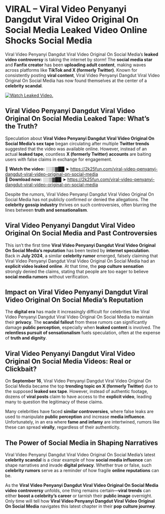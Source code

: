 # VIRAL – Viral Video Penyanyi Dangdut Viral Video Original On Social Media Leaked Video Online Shocks Social Media 

Viral Video Penyanyi Dangdut Viral Video Original On Social Media’s **leaked video controversy** is taking the internet by storm! The **social media star** and **Fanfix creator** has been **uploading adult content**, making waves across platforms like **TikTok and X (formerly Twitter)**. Known for consistently posting **viral content**, Viral Video Penyanyi Dangdut Viral Video Original On Social Media has now found themselves at the center of a **celebrity scandal**.  

[![Watch Leaked Video.](https://miro.medium.com/v2/resize:fit:828/format:webp/1*cilzJN44JGOrTw9NJCrNHA.gif "Watch Leaked Video")](https://2k25fun.com/viral-video-penyanyi-dangdut-viral-video-original-on-social-media)

## **Viral Video Penyanyi Dangdut Viral Video Original On Social Media Leaked Tape: What’s the Truth?**  
Speculation about **Viral Video Penyanyi Dangdut Viral Video Original On Social Media’s sex tape** began circulating after multiple **Twitter trends** suggested that the video was available online. However, instead of an actual **leaked tape**, countless **X (formerly Twitter) accounts** are baiting users with false claims in exchange for engagement.  

🔹 **Watch the video:** ░░▒▓██ ➤ https://2k25fun.com/viral-video-penyanyi-dangdut-viral-video-original-on-social-media  
🔹 **Download now:** ░░▒▓██ ➤ https://2k25fun.com/viral-video-penyanyi-dangdut-viral-video-original-on-social-media  

Despite the rumors, Viral Video Penyanyi Dangdut Viral Video Original On Social Media has not publicly confirmed or denied the allegations. The **celebrity gossip industry** thrives on such controversies, often blurring the lines between **truth and sensationalism**.  

## **Viral Video Penyanyi Dangdut Viral Video Original On Social Media and Past Controversies**  
This isn’t the first time **Viral Video Penyanyi Dangdut Viral Video Original On Social Media’s reputation** has been tested by **internet speculation**. Back in **July 2024**, a similar **celebrity rumor** emerged, falsely claiming that Viral Video Penyanyi Dangdut Viral Video Original On Social Media had an **explicit video leaked online**. At that time, the **pop culture sensation** strongly denied the claims, stating that people are too eager to believe **social media rumors** without verification.  

## **Impact on Viral Video Penyanyi Dangdut Viral Video Original On Social Media’s Reputation**  
The **digital era** has made it increasingly difficult for celebrities like Viral Video Penyanyi Dangdut Viral Video Original On Social Media to maintain their **privacy**. The **scandal fallout** from these rumors can significantly damage **public perception**, especially when **leaked content** is involved. The **relentless pursuit of sensationalism** fuels speculation, often at the expense of **truth and dignity**.  

## **Viral Video Penyanyi Dangdut Viral Video Original On Social Media Videos: Real or Clickbait?**  
On **September 16**, Viral Video Penyanyi Dangdut Viral Video Original On Social Media became the top **trending topic on X (formerly Twitter)** due to the supposed **leaked sex tape**. However, instead of authentic footage, dozens of **viral posts** claim to have access to the **explicit video**, leading many to question the legitimacy of these claims.  

Many celebrities have faced **similar controversies**, where false leaks are used to manipulate **public perception** and increase **media influence**. Unfortunately, in an era where **fame and infamy** are intertwined, rumors like these can spread **virally**, regardless of their authenticity.  

## **The Power of Social Media in Shaping Narratives**  
Viral Video Penyanyi Dangdut Viral Video Original On Social Media’s latest **celebrity scandal** is a clear example of how **social media influence** can shape narratives and invade **digital privacy**. Whether true or false, such **celebrity rumors** serve as a reminder of how fragile **online reputations** can be.  

As the **Viral Video Penyanyi Dangdut Viral Video Original On Social Media video controversy** unfolds, one thing remains certain—**viral trends** can either **boost a celebrity’s career** or tarnish their **public image** overnight. Only time will tell how **Viral Video Penyanyi Dangdut Viral Video Original On Social Media** navigates this latest chapter in their **pop culture journey**. 